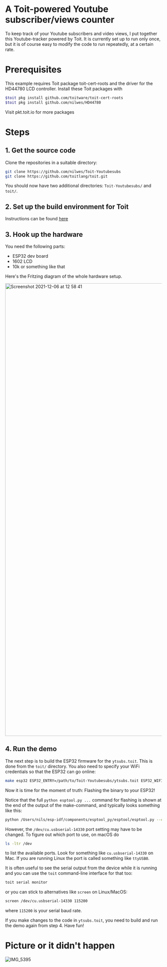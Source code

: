 # A Toit-powered Youtube subscriber/views counter
To keep track of your Youtube subscribers and video views, I put together this Youtube-tracker powered by Toit. It is currently set up to run only once, but it is of course easy to modify the code to run repeatedly, at a certain rate.

# Prerequisites
This example requires Toit package toit-cert-roots and the driver for the HD44780 LCD controller. Install these Toit packages with 
```sh
$toit pkg install github.com/toitware/toit-cert-roots
$toit pkg install github.com/nilwes/HD44780
```

Visit pkt.toit.io for more packages

# Steps

## 1. Get the source code

Clone the repositories in a suitable directory:

``` sh
git clone https://github.com/nilwes/Toit-Youtubesubs
git clone https://github.com/toitlang/toit.git
```
You should now have two additional directories: `Toit-Youtubesubs/` and `toit/`.

## 2. Set up the build environment for Toit

Instructions can be found [here](https://github.com/toitlang/toit/blob/master/README.md)

## 3. Hook up the hardware

You need the following parts:
- ESP32 dev board
- 1602 LCD
- 10k or something like that
 
Here's the Fritzing diagram of the whole hardware setup. 

<img width="1453" alt="Screenshot 2021-12-06 at 12 58 41" src="https://user-images.githubusercontent.com/58735688/144842199-d79eff08-967d-450c-bcb1-a8c106eefff9.png">


## 4. Run the demo

The next step is to build the ESP32 firmware for the `ytsubs.toit`. This is done from the `toit/` directory. You also need to specify your WiFi credentials so that the ESP32 can go online:

``` sh
make esp32 ESP32_ENTRY=/path/to/Toit-Youtubesubs/ytsubs.toit ESP32_WIFI_SSID=yourwifissid ESP32_WIFI_PASSWORD=yourwifipassword
```

Now it is time for the moment of truth: Flashing the binary to your ESP32!

Notice that the full `python esptool.py ...` command for flashing is shown at the end of the output of the make-command, and typically looks something like this:

``` sh
python /Users/nils/esp-idf/components/esptool_py/esptool/esptool.py --chip esp32 --port /dev/cu.usbserial-14330 --baud 921600 --before default_reset --after hard_reset write_flash -z --flash_mode dio --flash_freq 40m --flash_size detect 0xd000 /Users/nils/toit/toit/build/esp32/ota_data_initial.bin 0x1000 /Users/nils/toit/toit/build/esp32/bootloader/bootloader.bin 0x10000 /Users/nils/toit/toit/build/esp32/toit.bin 0x8000 /Users/nils/toit/toit/build/esp32/partitions.bin
```
However, the `/dev/cu.usbserial-14330` port setting may have to be changed. To figure out which port to use, on macOS do 
```sh
ls -ltr /dev
```
to list the available ports. Look for something like `cu.usbserial-14330` on Mac. If you are running Linux the port is called something like `ttyUSB0`.

It is often useful to see the serial output from the device while it is running and you can use the `toit` command-line interface for that too:

``` sh
toit serial monitor
```
or you can stick to alternatives like `screen` on Linux/MacOS:

``` sh
screen /dev/cu.usbserial-14330 115200
```
where `115200` is your serial baud rate.

If you make changes to the code in `ytsubs.toit`, you need to build and run the demo again from step 4. Have fun!

# Picture or it didn't happen
![IMG_5395](https://user-images.githubusercontent.com/58735688/144841401-9eb379a8-6d1e-4621-97a7-4ad30bc3144f.JPG)




